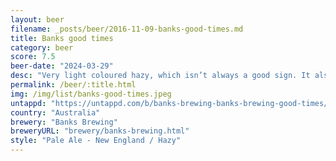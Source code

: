 ```yaml
---
layout: beer
filename: _posts/beer/2016-11-09-banks-good-times.md
title: Banks good times
category: beer
score: 7.5
beer-date: "2024-03-29"
desc: "Very light coloured hazy, which isn’t always a good sign. It also tastes very light for a hazy. All the smells are there but then it just goes down easy"
permalink: /beer/:title.html
img: /img/list/banks-good-times.jpeg
untappd: "https://untappd.com/b/banks-brewing-banks-brewing-good-times/5360137"
country: "Australia"
brewery: "Banks Brewing"
breweryURL: "brewery/banks-brewing.html"
style: "Pale Ale - New England / Hazy"
---
```

